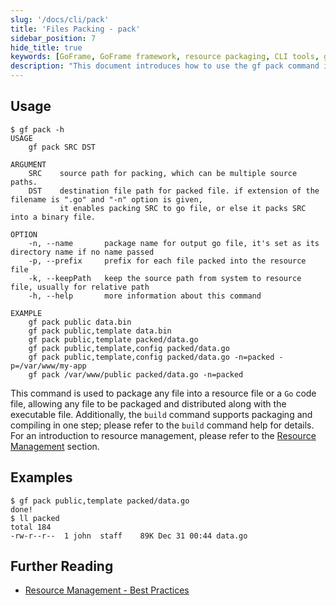 ```yaml
---
slug: '/docs/cli/pack'
title: 'Files Packing - pack'
sidebar_position: 7
hide_title: true
keywords: [GoFrame, GoFrame framework, resource packaging, CLI tools, gf pack, resource files, go code files, file packaging, command line tools, source code management]
description: "This document introduces how to use the gf pack command in the GoFrame framework to package any file into a resource file or Go code file. Through this tool, users can achieve resource packaging and distribute it along with the executable file. Additionally, the gf pack command can be combined with the build command to achieve packaging and compiling in one step. The document provides a detailed list of usage methods and option explanations to help users better understand and use this feature."
--- 
```


## Usage

```text
$ gf pack -h
USAGE
    gf pack SRC DST

ARGUMENT
    SRC    source path for packing, which can be multiple source paths.
    DST    destination file path for packed file. if extension of the filename is ".go" and "-n" option is given,
           it enables packing SRC to go file, or else it packs SRC into a binary file.

OPTION
    -n, --name       package name for output go file, it's set as its directory name if no name passed
    -p, --prefix     prefix for each file packed into the resource file
    -k, --keepPath   keep the source path from system to resource file, usually for relative path
    -h, --help       more information about this command

EXAMPLE
    gf pack public data.bin
    gf pack public,template data.bin
    gf pack public,template packed/data.go
    gf pack public,template,config packed/data.go
    gf pack public,template,config packed/data.go -n=packed -p=/var/www/my-app
    gf pack /var/www/public packed/data.go -n=packed
```

This command is used to package any file into a resource file or a `Go` code file, allowing any file to be packaged and distributed along with the executable file. Additionally, the `build` command supports packaging and compiling in one step; please refer to the `build` command help for details. For an introduction to resource management, please refer to the [Resource Management](../核心组件/资源管理/资源管理.md) section.

## Examples

```text
$ gf pack public,template packed/data.go
done!
$ ll packed
total 184
-rw-r--r--  1 john  staff    89K Dec 31 00:44 data.go
```

## Further Reading

- [Resource Management - Best Practices](../核心组件/资源管理/资源管理-最佳实践.md)